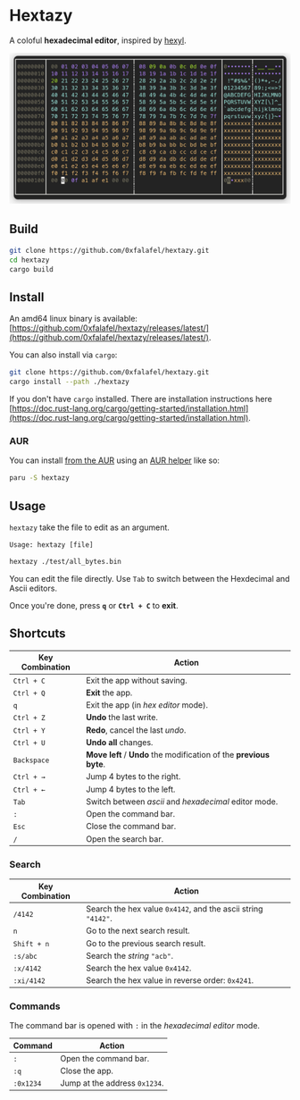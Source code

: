 # Hextazy

A coloful __hexadecimal editor__, inspired by [hexyl](https://github.com/sharkdp/hexyl).

![Illustration with all possible bytes](./images/hextazy.png)

## Build

```bash
git clone https://github.com/0xfalafel/hextazy.git
cd hextazy
cargo build
```

## Install

An amd64 linux binary is available: [https://github.com/0xfalafel/hextazy/releases/latest/](https://github.com/0xfalafel/hextazy/releases/latest/).

You can also install via `cargo`:

```bash
git clone https://github.com/0xfalafel/hextazy.git
cargo install --path ./hextazy
```

If you don't have `cargo` installed. There are installation instructions here [https://doc.rust-lang.org/cargo/getting-started/installation.html](https://doc.rust-lang.org/cargo/getting-started/installation.html).

### AUR

You can install [from the AUR](https://aur.archlinux.org/packages/hextazy) using an [AUR helper](https://wiki.archlinux.org/title/AUR_helpers) like so:

```bash
paru -S hextazy
```

## Usage

`hextazy` take the file to edit as an argument.

```
Usage: hextazy [file]
```

```bash
hextazy ./test/all_bytes.bin
```

You can edit the file directly. Use `Tab` to switch between the Hexdecimal and Ascii editors.

Once you're done, press __`q`__ or __`Ctrl + C`__ to __exit__.

## Shortcuts

| Key Combination   | Action       |
|-------------------|--------------|
| `Ctrl + C`        | Exit the app without saving. |
| `Ctrl + Q`        | __Exit__ the app. |
| `q`               | Exit the app (in _hex editor_ mode). |
| `Ctrl + Z`        | __Undo__ the last write. |
| `Ctrl + Y`        | __Redo__, cancel the last _undo_. |
| `Ctrl + U`        | __Undo all__ changes. |
| `Backspace`       | __Move left__ / __Undo__ the modification of the __previous byte__. |
| `Ctrl + →`        | Jump 4 bytes to the right. |
| `Ctrl + ←`        | Jump 4 bytes to the left. |
| `Tab`             | Switch between _ascii_ and _hexadecimal_ editor mode. |
| `:`               | Open the command bar. |
| `Esc`             | Close the command bar. |
| `/`               | Open the search bar. |

### Search

| Key Combination   | Action       |
|-------------------|--------------|
| `/4142`           | Search the hex value `0x4142`, and the ascii string `"4142"`. |
| `n`               | Go to the next search result. |
| `Shift + n`       | Go to the previous search result. |
| `:s/abc`          | Search the _string_ `"acb"`. |
| `:x/4142`         | Search the hex value `0x4142`. |
| `:xi/4142`        | Search the hex value in reverse order: `0x4241`. |

### Commands

The command bar is opened with `:` in the _hexadecimal editor_ mode.

| Command           | Action       |
|-------------------|--------------|
| `:`               | Open the command bar. |
| `:q`              | Close the app. |
| `:0x1234`         | Jump at the address `0x1234`. |
